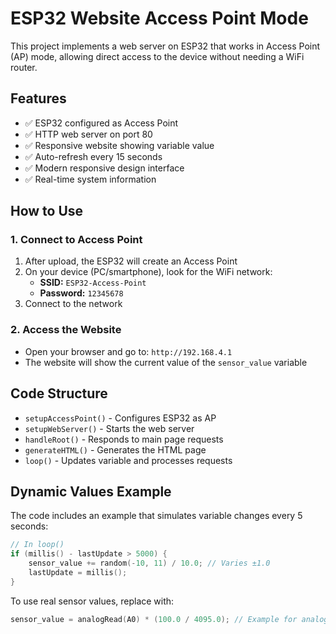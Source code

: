 # ESP32 Website Access Point Mode

This project implements a web server on ESP32 that works in Access Point (AP) mode, allowing direct access to the device without needing a WiFi router.

## Features

- ✅ ESP32 configured as Access Point
- ✅ HTTP web server on port 80
- ✅ Responsive website showing variable value
- ✅ Auto-refresh every 15 seconds
- ✅ Modern responsive design interface
- ✅ Real-time system information

## How to Use

### 1. Connect to Access Point
1. After upload, the ESP32 will create an Access Point
2. On your device (PC/smartphone), look for the WiFi network:
   - **SSID:** `ESP32-Access-Point`
   - **Password:** `12345678`
3. Connect to the network

### 2. Access the Website
- Open your browser and go to: `http://192.168.4.1`
- The website will show the current value of the `sensor_value` variable

## Code Structure

- `setupAccessPoint()` - Configures ESP32 as AP
- `setupWebServer()` - Starts the web server
- `handleRoot()` - Responds to main page requests
- `generateHTML()` - Generates the HTML page
- `loop()` - Updates variable and processes requests

## Dynamic Values Example

The code includes an example that simulates variable changes every 5 seconds:
```cpp
// In loop()
if (millis() - lastUpdate > 5000) {
    sensor_value += random(-10, 11) / 10.0; // Varies ±1.0
    lastUpdate = millis();
}
```

To use real sensor values, replace with:
```cpp
sensor_value = analogRead(A0) * (100.0 / 4095.0); // Example for analog sensor
```
